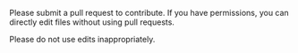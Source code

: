 Please submit a pull request to contribute. If you have permissions, you can directly edit files without using pull requests.

Please do not use edits inappropriately. 
